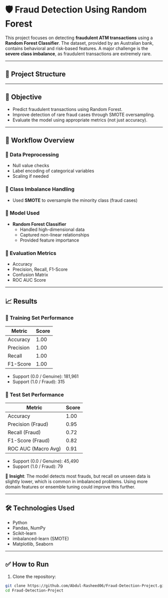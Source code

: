 # 🛡️ Fraud Detection Using Random Forest

This project focuses on detecting **fraudulent ATM transactions** using a **Random Forest Classifier**. The dataset, provided by an Australian bank, contains behavioral and risk-based features. A major challenge is the **severe class imbalance**, as fraudulent transactions are extremely rare.

---

## 📁 Project Structure


---

## 🎯 Objective

- Predict fraudulent transactions using Random Forest.
- Improve detection of rare fraud cases through SMOTE oversampling.
- Evaluate the model using appropriate metrics (not just accuracy).

---

## 🧪 Workflow Overview

### 🔹 Data Preprocessing
- Null value checks
- Label encoding of categorical variables
- Scaling if needed

### 🔹 Class Imbalance Handling
- Used **SMOTE** to oversample the minority class (fraud cases)

### 🔹 Model Used
- **Random Forest Classifier**
  - Handled high-dimensional data
  - Captured non-linear relationships
  - Provided feature importance

### 🔹 Evaluation Metrics
- Accuracy
- Precision, Recall, F1-Score
- Confusion Matrix
- ROC AUC Score

---

## 📈 Results

### 🔹 Training Set Performance

| Metric         | Score  |
|----------------|--------|
| Accuracy       | 1.00   |
| Precision      | 1.00   |
| Recall         | 1.00   |
| F1-Score       | 1.00   |

- Support (0.0 / Genuine): 181,961
- Support (1.0 / Fraud): 315

### 🔹 Test Set Performance

| Metric               | Score  |
|----------------------|--------|
| Accuracy             | 1.00   |
| Precision (Fraud)    | 0.95   |
| Recall (Fraud)       | 0.72   |
| F1-Score (Fraud)     | 0.82   |
| ROC AUC (Macro Avg)  | 0.91   |

- Support (0.0 / Genuine): 45,490
- Support (1.0 / Fraud): 79

📝 **Insight**: The model detects most frauds, but recall on unseen data is slightly lower, which is common in imbalanced problems. Using more domain features or ensemble tuning could improve this further.

---

## 🛠️ Technologies Used

- Python
- Pandas, NumPy
- Scikit-learn
- imbalanced-learn (SMOTE)
- Matplotlib, Seaborn

---

## ✅ How to Run

1. Clone the repository:
```bash
git clone https://github.com/Abdul-Rasheed06/Fraud-Detection-Project.git
cd Fraud-Detection-Project
